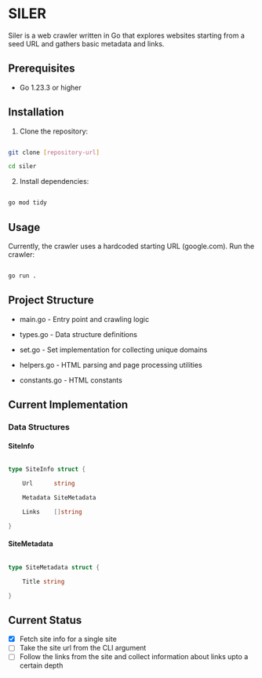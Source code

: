 # SILER

Siler is a web crawler written in Go that explores websites starting from a seed URL and gathers basic metadata and links.


## Prerequisites

- Go 1.23.3 or higher


## Installation

1. Clone the repository:

```bash

git clone [repository-url]

cd siler

```

2. Install dependencies:

```bash

go mod tidy

```

## Usage

Currently, the crawler uses a hardcoded starting URL (google.com). Run the crawler:

```bash

go run .

```

## Project Structure

- main.go - Entry point and crawling logic

- types.go - Data structure definitions

- set.go - Set implementation for collecting unique domains

- helpers.go - HTML parsing and page processing utilities

- constants.go - HTML constants



## Current Implementation

### Data Structures

#### SiteInfo

```go

type SiteInfo struct {

    Url      string

    Metadata SiteMetadata

    Links    []string

}

```

#### SiteMetadata

```go

type SiteMetadata struct {

    Title string

}

```

## Current Status

- [x] Fetch site info for a single site
- [ ] Take the site url from the CLI argument
- [ ] Follow the links from the site and collect information about links upto a certain depth
